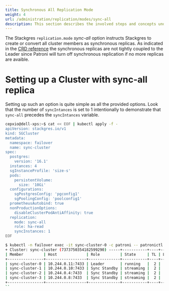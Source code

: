 ```yaml
---
title: Synchronous All Replication Mode 
weight: 4
url: /administration/replication/modes/sync-all
description: This section describes the involved steps and concepts under the Stackgres sync-all option.
---
```


The Stackgres `replication.mode` *sync-all* option instructs Stackgres to create or convert all cluster members as synchronous replicas. As indicated in the [CRD reference](https://stackgres.io/doc/latest/reference/crd/sgcluster/#sgclusterspecreplication) the synchronous replicas are not tightly coupled to the Leader since Patroni will turn off synchronous replication if no more replicas are avaible.

# Setting up a Cluster with sync-all replica

Setting up such an option is quite simple as all the provided options. Look that the number of `syncIntances` is set to 1 intentionally to demonstrate that `sync-all` precedes the `syncIntances` variable.

```sh
cepxio@dell-xps:~$ cat << EOF | kubectl apply -f -
apiVersion: stackgres.io/v1
kind: SGCluster
metadata:
  namespace: failover
  name: sync-cluster
spec:
  postgres:
    version: '16.1'
  instances: 4
  sgInstanceProfile: 'size-s'
  pods:
    persistentVolume:
      size: '10Gi'
  configurations:
    sgPostgresConfig: 'pgconfig1'
    sgPoolingConfig: 'poolconfig1'
  prometheusAutobind: true
  nonProductionOptions:
    disableClusterPodAntiAffinity: true
  replication:
    mode: sync-all
    role: ha-read
    syncInstances: 1
EOF
```
```sh
$ kubectl -n failover exec -it sync-cluster-0 -c patroni -- patronictl list 
+ Cluster: sync-cluster (7373750354182599290) -----+-----------+----+-----------+
| Member         | Host             | Role         | State     | TL | Lag in MB |
+----------------+------------------+--------------+-----------+----+-----------+
| sync-cluster-0 | 10.244.0.11:7433 | Leader       | running   |  2 |           |
| sync-cluster-1 | 10.244.0.10:7433 | Sync Standby | streaming |  2 |         0 |
| sync-cluster-2 | 10.244.0.4:7433  | Sync Standby | streaming |  2 |         0 |
| sync-cluster-3 | 10.244.0.8:7433  | Sync Standby | streaming |  2 |         0 |
+----------------+------------------+--------------+-----------+----+-----------+
``